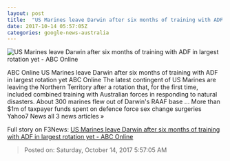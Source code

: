 ```yaml
---
layout: post
title:  "US Marines leave Darwin after six months of training with ADF in largest rotation yet - ABC Online"
date: 2017-10-14 05:57:05Z
categories: google-news-australia
---
```


![US Marines leave Darwin after six months of training with ADF in largest rotation yet - ABC Online](http://www.abc.net.au/news/image/9050386-1x1-700x700.jpg)

ABC Online US Marines leave Darwin after six months of training with ADF in largest rotation yet ABC Online The latest contingent of US Marines are leaving the Northern Territory after a rotation that, for the first time, included combined training with Australian forces in responding to natural disasters. About 300 marines flew out of Darwin's RAAF base ... More than $1m of taxpayer funds spent on defence force sex change surgeries Yahoo7 News all 3 news articles »


Full story on F3News: [US Marines leave Darwin after six months of training with ADF in largest rotation yet - ABC Online](http://www.f3nws.com/n/DjdF4C)

> Posted on: Saturday, October 14, 2017 5:57:05 AM
